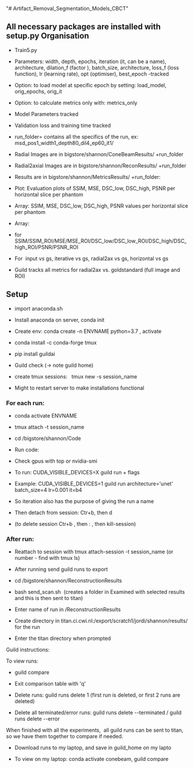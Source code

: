 "# Artifact_Removal_Segmentation_Models_CBCT" 


All necessary packages are installed with setup.py
Organisation
------------

-   Train5.py 

-   Parameters: width, depth, epochs, iteration (it, can be a name), architecture, dilation_f (factor ), batch_size, architecture, loss_f (loss function), lr (learning rate), opt (optimiser), best_epoch -tracked

-   Option: to load model at specific epoch by setting: load_model, orig_epochs, orig_it

-   Option: to calculate metrics only with: metrics_only

-   Model Parameters tracked

-   Validation loss and training time tracked

-   run_folder= contains all the specifics of the run, ex: msd_pos1_width1_depth80_dil4_ep60_it1/

-   Radial Images are in bigstore/shannon/ConeBeamResults/ +run_folder

-   Radial2axial Images are in bigstore/shannon/ReconResults/ +run_folder

-   Results are in bigstore/shannon/MetricsResults/ +run_folder:

-   Plot: Evaluation plots of SSIM, MSE, DSC_low, DSC_high, PSNR per horizontal slice per phantom

-   Array: SSIM, MSE, DSC_low, DSC_high, PSNR values per horizontal slice per phantom

-   Array: 

-   for SSIM/SSIM_ROI/MSE/MSE_ROI/DSC_low/DSC_low_ROI/DSC_high/DSC_high_ROI/PSNR/PSNR_ROI 

-   For  input vs gs, iterative vs gs, radial2ax vs gs, horizontal vs gs

-   Guild tracks all metrics for radial2ax vs. goldstandard (full image and ROI)

Setup 
------

-   import anaconda.sh

-   Install anaconda on server, conda init

-   Create env: conda create -n ENVNAME python=3.7 , activate 

-   conda install -c conda-forge tmux

-   pip install guildai 

-   Guild check (-> note guild home) 

-   create tmux sessions:   tmux new -s session_name

-   Might to restart server to make installations functional

### For each run:

-   conda activate ENVNAME

-   tmux attach -t session_name

-   cd /bigstore/shannon/Code

-   Run code:

-   Check gpus with top or nvidia-smi

-   To run: CUDA_VISIBLE_DEVICES=X guild run + flags 

-   Example: CUDA_VISIBLE_DEVICES=1 guild run architecture='unet' batch_size=4 lr=0.001 it=b4

-   So iteration also has the purpose of giving the run a name

-   Then detach from session: Ctr+b, then d

-   (to delete session Ctr+b , then : , then kill-session)

### After run:

-   Reattach to session with tmux attach-session -t session_name (or number - find with tmux ls)

-   After running send guild runs to export

-   cd /bigstore/shannon/ReconstructionResults

-   bash send_scan.sh  (creates a folder in Examined with selected results and this is then sent to titan)

-   Enter name of run in /ReconstructionResults

-   Create directory in titan.ci.cwi.nl:/export/scratch1/jordi/shannon/results/ for the run 

-   Enter the titan directory when prompted

Guild instructions:

To view runs:

-   guild compare

-   Exit comparison table with 'q'

-   Delete runs: guild runs delete 1 (first run is deleted, or first 2 runs are deleted) 

-   Delete all terminated/error runs: guild runs delete --terminated / guild runs delete --error

When finished with all the experiments,  all guild runs can be sent to titan, so we have them together to compare if needed. 

-   Download runs to my laptop, and save in guild_home on my lapto

-   To view on my laptop: conda activate conebeam, guild compare


